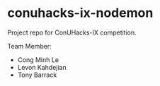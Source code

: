 # conuhacks-ix-nodemon

Project repo for ConUHacks-IX competition.

Team Member:

- Cong Minh Le
- Levon Kahdejian
- Tony Barrack

